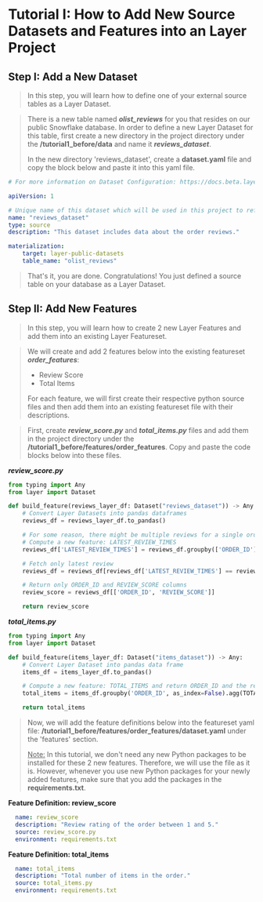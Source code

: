 # Tutorial I: How to Add New Source Datasets and Features into an Layer Project

## Step I: Add a New Dataset

> In this step, you will learn how to define one of your external source tables as a Layer Dataset.

> There is a new table named ***olist_reviews*** for you that resides on our public Snowflake database.
In order to define a new Layer Dataset for this table, first create a new directory in the project directory under the **/tutorial1_before/data** and name it ***reviews_dataset***. 
>
> In the new directory 'reviews_dataset', create a **dataset.yaml** file and copy the block below and paste it into this yaml file.

```yaml
# For more information on Dataset Configuration: https://docs.beta.layer.co/docs/datacatalog/datasets

apiVersion: 1

# Unique name of this dataset which will be used in this project to refer to this dataset
name: "reviews_dataset"
type: source
description: "This dataset includes data about the order reviews."

materialization:
    target: layer-public-datasets
    table_name: "olist_reviews"
```

> That's it, you are done. Congratulations! You just defined a source table on your database as a Layer Dataset.

## Step II: Add New Features

> In this step, you will learn how to create 2 new Layer Features and add them into an existing Layer Featureset.

> We will create and add 2 features below into the existing featureset ***order_features***:
> - Review Score
> - Total Items
> 
> For each feature, we will first create their respective python source files and then add them into an existing featureset file with their descriptions.

> First, create ***review_score.py*** and ***total_items.py*** files and add them in the project directory under the **/tutorial1_before/features/order_features**. Copy and paste the code blocks below into these files.

***review_score.py***
```python
from typing import Any
from layer import Dataset

def build_feature(reviews_layer_df: Dataset("reviews_dataset")) -> Any:
    # Convert Layer Datasets into pandas dataframes
    reviews_df = reviews_layer_df.to_pandas()

    # For some reason, there might be multiple reviews for a single order in the data - Only take into account the latest review record
    # Compute a new feature: LATEST_REVIEW_TIMES
    reviews_df['LATEST_REVIEW_TIMES'] = reviews_df.groupby(['ORDER_ID'])['REVIEW_ANSWER_TIMESTAMP'].transform('max')

    # Fetch only latest review
    reviews_df = reviews_df[reviews_df['LATEST_REVIEW_TIMES'] == reviews_df['REVIEW_ANSWER_TIMESTAMP']]

    # Return only ORDER_ID and REVIEW_SCORE columns
    review_score = reviews_df[['ORDER_ID', 'REVIEW_SCORE']]

    return review_score
```
***total_items.py***
```python
from typing import Any
from layer import Dataset

def build_feature(items_layer_df: Dataset("items_dataset")) -> Any:
    # Convert Layer Dataset into pandas data frame
    items_df = items_layer_df.to_pandas()

    # Compute a new feature: TOTAL_ITEMS and return ORDER_ID and the relevant feature
    total_items = items_df.groupby('ORDER_ID', as_index=False).agg(TOTAL_ITEMS=("PRODUCT_ID", "count"))

    return total_items
```

> Now, we will add the feature definitions below into the featureset yaml file: **/tutorial1_before/features/order_features/dataset.yaml** under the 'features' section. 
>
> <ins>Note:</ins> In this tutorial, we don't need any new Python packages to be installed for these 2 new features. Therefore, we will use the file as it is. 
> However, whenever you use new Python packages for your newly added features, make sure that you add the packages in the **requirements.txt**.

**Feature Definition: review_score**
```yaml
  name: review_score
  description: "Review rating of the order between 1 and 5."
  source: review_score.py
  environment: requirements.txt
```

**Feature Definition: total_items**
```yaml
  name: total_items
  description: "Total number of items in the order."
  source: total_items.py
  environment: requirements.txt
```
